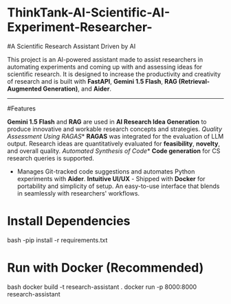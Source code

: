 # ThinkTank-AI-Scientific-AI-Experiment-Researcher-
#A Scientific Research Assistant Driven by AI

This project is an AI-powered assistant made to assist researchers in automating experiments and coming up with and assessing ideas for scientific research. It is designed to increase the productivity and creativity of research and is built with **FastAPI**, **Gemini 1.5 Flash**, **RAG (Retrieval-Augmented Generation)**, and **Aider**.


---

#Features

**Gemini 1.5 Flash** and **RAG** are used in **AI Research Idea Generation** to produce innovative and workable research concepts and strategies.
*Quality Assessment Using RAGAS**
  **RAGAS** was integrated for the evaluation of LLM output.
  Research ideas are quantitatively evaluated for **feasibility**, **novelty**, and overall quality.
*Automated Synthesis of Code**
  **Code generation** for CS research queries is supported.
  - Manages Git-tracked code suggestions and automates Python experiments with **Aider**.
**Intuitive UI/UX** - Shipped with **Docker** for portability and simplicity of setup.
  An easy-to-use interface that blends in seamlessly with researchers' workflows.


# Install Dependencies
bash
-pip install -r requirements.txt

# Run with Docker (Recommended)
bash
docker build -t research-assistant .
docker run -p 8000:8000 research-assistant
